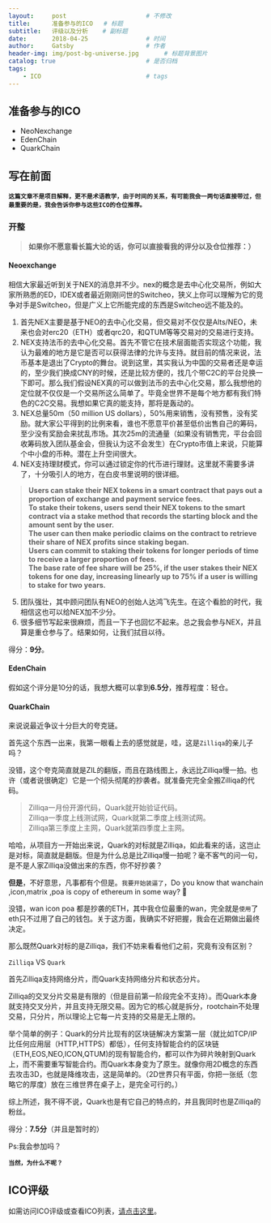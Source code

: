 ```yaml
---
layout:     post                      # 不修改
title:      准备参与的ICO   # 标题
subtitle:   评级以及分析    # 副标题
date:       2018-04-25                # 时间
author:     Gatsby                    # 作者
header-img: img/post-bg-universe.jpg       # 标题背景图片
catalog: true                         # 是否归档
tags:
    - ICO                             # tags
---
```


## 准备参与的ICO
- NeoNexchange
- EdenChain 
- QuarkChain

## 写在前面 
**`这篇文章不是项目解释，更不是术语教学，由于时间的关系，有可能我会一两句话直接带过，但最重要的是，我会告诉你参与这些ICO的仓位推荐。`**

### 开整
> **如果你不愿意看长篇大论的话，你可以直接看我的评分以及仓位推荐：）**
#### Neoexchange

相信大家最近听到关于NEX的消息并不少。nex的概念是去中心化交易所，例如大家所熟悉的ED，IDEX或者最近刚刚问世的Switcheo，狭义上你可以理解为它的竞争对手是Switcheo，但是广义上它所能完成的东西是Switcheo远不能及的。

1. 首先NEX主要是基于NEO的去中心化交易，但交易对不仅仅是Alts/NEO，未来也会对erc20（ETH）或者qrc20，和QTUM等等交易对的交易进行支持。
2. NEX支持法币的去中心化交易。首先不管它在技术层面能否实现这个功能，我认为最难的地方是它是否可以获得法律的允许与支持。就目前的情况来说，法币基本是退出了Crypto的舞台。说到这里，其实我认为中国的交易者还是幸运的，至少我们换成CNY的时候，还是比较方便的，找几个带C2C的平台兑换一下即可。那么我们假设NEX真的可以做到法币的去中心化交易，那么我想他的定位就不仅仅是一个交易所这么简单了。毕竟全世界不是每个地方都有我们特色的C2C交易。我想如果它真的能支持，那将是轰动的。
3. NEX总量50m（50 million US dollars），50%用来销售，没有预售，没有奖励。就大家公平得到的比例来看，谁也不愿意平价甚至低价出售自己的筹码，至少没有奖励会来扰乱市场。其次25m的流通量（如果没有销售完，平台会回收筹码放入团队基金会，但我认为这不会发生）在Crypto市值上来说，只能算个中小盘的币种。潜在上升空间很大。
4. NEX支持理财模式，你可以通过锁定你的代币进行理财。这里就不需要多讲了，十分吸引人的地方，在白皮书里说明的很详细。
> **Users can stake their NEX tokens in a smart contract that pays out a proportion of exchange and payment service fees.  
To stake their tokens, users send their NEX tokens to the smart contract via a stake method that records the starting block and the amount sent by the user.  
The user can then make periodic claims on the contract to retrieve their share of NEX profits since staking began.  
Users can commit to staking their tokens for longer periods of time to receive a larger proportion of fees.  
The base rate of fee share will be 25%, if the user stakes their NEX tokens for one day, increasing linearly up to 75% if a user is willing to stake for two years.**

5. 团队强壮，其中顾问团队有NEO的创始人达鸿飞先生。在这个看脸的时代，我相信这也可以给NEX加不少分。
6. 很多细节写起来很麻烦，而且一下子也回忆不起来。总之我会参与NEX，并且算是重仓参与了。结果如何，让我们拭目以待。

得分：**9分**。

#### EdenChain

假如这个评分是10分的话，我想大概可以拿到**6.5分**，推荐程度：轻仓。

#### QuarkChain

来说说最近争议十分巨大的夸克链。

首先这个东西一出来，我第一眼看上去的感觉就是，哇，这是`Zilliqa`的亲儿子吗？

没错，这个夸克简直就是ZIL的翻版，而且在路线图上，永远比Zilliqa慢一拍。也许（或者说很确定）它是一个彻头彻尾的抄袭者。就准备完完全全搬Zilliqa的代码。

> Zilliqa一月份开源代码，Quark就开始验证代码。  
Zilliqa一季度上线测试网，Quark就第二季度上线测试网。  
Zilliqa第三季度上主网，Quark就第四季度上主网。

哈哈，从项目方一开始出来说，Quark的对标就是Zilliqa，如此看来的话，这岂止是对标，简直就是翻版。但是为什么总是比Zilliqa慢一拍呢？毫不客气的问一句，是不是人家Zilliqa没做出来的东西，你不好抄袭？

**但是**，不好意思，凡事都有个但是。`我要开始装逼了`，Do you know that wanchain ,icon,matrix ,poa is copy of ethereum in some way? 🤔

没错，wan icon poa 都是抄袭的ETH，其中我仓位最重的wan，完全就是`使用`了eth只不过用了自己的钱包。关于这方面，我确实不好把握，我会在近期做出最终决定。

那么既然Quark对标的是Zilliqa，我们不妨来看看他们之前，究竟有没有区别？

`Zilliqa` VS `Quark`

首先Zilliqa支持网络分片，而Quark支持网络分片和状态分片。

Zilliqa的交叉分片交易是有限的（但是目前第一阶段完全不支持）。而Quark本身就支持交叉分片，并且支持无限交易。因为它的核心就是拆分，rootchain不处理交易，只分片，所以理论上它每一片支持的交易是无上限的。

举个简单的例子：Quark的分片比现有的区块链解决方案第一层（就比如TCP/IP比任何应用层（HTTP,HTTPS）都低），任何支持智能合约的区块链（ETH,EOS,NEO,ICON,QTUM)的现有智能合约，都可以作为碎片映射到Quark上，而不需要重写智能合约。而Quark本身变为了原生。就像你用2D概念的东西去攻击3D，也就是降维攻击，这是简单的。（2D世界只有平面，你把一张纸（忽略它的厚度）放在三维世界在桌子上，是完全可行的。）

综上所述，我不得不说，Quark也是有它自己的特点的，并且我同时也是Zilliqa的粉丝。

得分：**7.5分**（并且是暂时的）

Ps:我会参加吗？

**`当然，为什么不呢？`**


## ICO评级

如需访问ICO评级或查看ICO列表，[请点击这里](http://10512.net/2018/04/24/%E7%AC%AC%E4%B8%80%E7%AF%87/#%E5%85%8D%E8%B4%A3%E5%A3%B0%E6%98%8E)。
